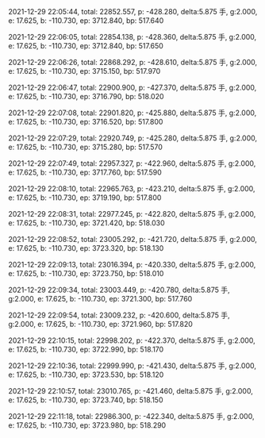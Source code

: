 2021-12-29 22:05:44, total: 22852.557, p: -428.280, delta:5.875 手, g:2.000, e: 17.625, b: -110.730, ep: 3712.840, bp: 517.640

2021-12-29 22:06:05, total: 22854.138, p: -428.360, delta:5.875 手, g:2.000, e: 17.625, b: -110.730, ep: 3712.840, bp: 517.650

2021-12-29 22:06:26, total: 22868.292, p: -428.610, delta:5.875 手, g:2.000, e: 17.625, b: -110.730, ep: 3715.150, bp: 517.970

2021-12-29 22:06:47, total: 22900.900, p: -427.370, delta:5.875 手, g:2.000, e: 17.625, b: -110.730, ep: 3716.790, bp: 518.020

2021-12-29 22:07:08, total: 22901.820, p: -425.880, delta:5.875 手, g:2.000, e: 17.625, b: -110.730, ep: 3716.520, bp: 517.800

2021-12-29 22:07:29, total: 22920.749, p: -425.280, delta:5.875 手, g:2.000, e: 17.625, b: -110.730, ep: 3715.280, bp: 517.570

2021-12-29 22:07:49, total: 22957.327, p: -422.960, delta:5.875 手, g:2.000, e: 17.625, b: -110.730, ep: 3717.760, bp: 517.590

2021-12-29 22:08:10, total: 22965.763, p: -423.210, delta:5.875 手, g:2.000, e: 17.625, b: -110.730, ep: 3719.190, bp: 517.800

2021-12-29 22:08:31, total: 22977.245, p: -422.820, delta:5.875 手, g:2.000, e: 17.625, b: -110.730, ep: 3721.420, bp: 518.030

2021-12-29 22:08:52, total: 23005.292, p: -421.720, delta:5.875 手, g:2.000, e: 17.625, b: -110.730, ep: 3723.320, bp: 518.130

2021-12-29 22:09:13, total: 23016.394, p: -420.330, delta:5.875 手, g:2.000, e: 17.625, b: -110.730, ep: 3723.750, bp: 518.010

2021-12-29 22:09:34, total: 23003.449, p: -420.780, delta:5.875 手, g:2.000, e: 17.625, b: -110.730, ep: 3721.300, bp: 517.760

2021-12-29 22:09:54, total: 23009.232, p: -420.600, delta:5.875 手, g:2.000, e: 17.625, b: -110.730, ep: 3721.960, bp: 517.820

2021-12-29 22:10:15, total: 22998.202, p: -422.370, delta:5.875 手, g:2.000, e: 17.625, b: -110.730, ep: 3722.990, bp: 518.170

2021-12-29 22:10:36, total: 22999.990, p: -421.430, delta:5.875 手, g:2.000, e: 17.625, b: -110.730, ep: 3723.530, bp: 518.120

2021-12-29 22:10:57, total: 23010.765, p: -421.460, delta:5.875 手, g:2.000, e: 17.625, b: -110.730, ep: 3723.740, bp: 518.150

2021-12-29 22:11:18, total: 22986.300, p: -422.340, delta:5.875 手, g:2.000, e: 17.625, b: -110.730, ep: 3723.980, bp: 518.290